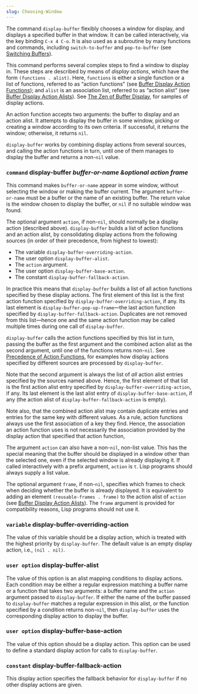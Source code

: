 ```yaml
---
slug: Choosing-Window
---
```


The command `display-buffer` flexibly chooses a window for display, and displays a specified buffer in that window. It can be called interactively, via the key binding `C-x 4 C-o`. It is also used as a subroutine by many functions and commands, including `switch-to-buffer` and `pop-to-buffer` (see [Switching Buffers](/docs/elisp/Switching-Buffers)).

This command performs several complex steps to find a window to display in. These steps are described by means of *display actions*, which have the form `(functions . alist)`. Here, `functions` is either a single function or a list of functions, referred to as “action functions" (see [Buffer Display Action Functions](/docs/elisp/Buffer-Display-Action-Functions)); and `alist` is an association list, referred to as “action alist" (see [Buffer Display Action Alists](/docs/elisp/Buffer-Display-Action-Alists)). See [The Zen of Buffer Display](/docs/elisp/The-Zen-of-Buffer-Display), for samples of display actions.

An action function accepts two arguments: the buffer to display and an action alist. It attempts to display the buffer in some window, picking or creating a window according to its own criteria. If successful, it returns the window; otherwise, it returns `nil`.

`display-buffer` works by combining display actions from several sources, and calling the action functions in turn, until one of them manages to display the buffer and returns a non-`nil` value.

### <span className="tag command">`command`</span> **display-buffer** *buffer-or-name \&optional action frame*

This command makes `buffer-or-name` appear in some window, without selecting the window or making the buffer current. The argument `buffer-or-name` must be a buffer or the name of an existing buffer. The return value is the window chosen to display the buffer, or `nil` if no suitable window was found.

The optional argument `action`, if non-`nil`, should normally be a display action (described above). `display-buffer` builds a list of action functions and an action alist, by consolidating display actions from the following sources (in order of their precedence, from highest to lowest):

*   The variable `display-buffer-overriding-action`.
*   The user option `display-buffer-alist`.
*   The `action` argument.
*   The user option `display-buffer-base-action`.
*   The constant `display-buffer-fallback-action`.

In practice this means that `display-buffer` builds a list of all action functions specified by these display actions. The first element of this list is the first action function specified by `display-buffer-overriding-action`, if any. Its last element is `display-buffer-pop-up-frame`—the last action function specified by `display-buffer-fallback-action`. Duplicates are not removed from this list—hence one and the same action function may be called multiple times during one call of `display-buffer`.

`display-buffer` calls the action functions specified by this list in turn, passing the buffer as the first argument and the combined action alist as the second argument, until one of the functions returns non-`nil`. See [Precedence of Action Functions](/docs/elisp/Precedence-of-Action-Functions), for examples how display actions specified by different sources are processed by `display-buffer`.

Note that the second argument is always the list of *all* action alist entries specified by the sources named above. Hence, the first element of that list is the first action alist entry specified by `display-buffer-overriding-action`, if any. Its last element is the last alist entry of `display-buffer-base-action`, if any (the action alist of `display-buffer-fallback-action` is empty).

Note also, that the combined action alist may contain duplicate entries and entries for the same key with different values. As a rule, action functions always use the first association of a key they find. Hence, the association an action function uses is not necessarily the association provided by the display action that specified that action function,

The argument `action` can also have a non-`nil`, non-list value. This has the special meaning that the buffer should be displayed in a window other than the selected one, even if the selected window is already displaying it. If called interactively with a prefix argument, `action` is `t`. Lisp programs should always supply a list value.

The optional argument `frame`, if non-`nil`, specifies which frames to check when deciding whether the buffer is already displayed. It is equivalent to adding an element `(reusable-frames . frame)`<!-- /@w --> to the action alist of `action` (see [Buffer Display Action Alists](/docs/elisp/Buffer-Display-Action-Alists)). The `frame` argument is provided for compatibility reasons, Lisp programs should not use it.

### <span className="tag variable">`variable`</span> **display-buffer-overriding-action**

The value of this variable should be a display action, which is treated with the highest priority by `display-buffer`. The default value is an empty display action, i.e., `(nil . nil)`<!-- /@w -->.

### <span className="tag useroption">`user option`</span> **display-buffer-alist**

The value of this option is an alist mapping conditions to display actions. Each condition may be either a regular expression matching a buffer name or a function that takes two arguments: a buffer name and the `action` argument passed to `display-buffer`. If either the name of the buffer passed to `display-buffer` matches a regular expression in this alist, or the function specified by a condition returns non-`nil`, then `display-buffer` uses the corresponding display action to display the buffer.

### <span className="tag useroption">`user option`</span> **display-buffer-base-action**

The value of this option should be a display action. This option can be used to define a standard display action for calls to `display-buffer`.

### <span className="tag constant">`constant`</span> **display-buffer-fallback-action**

This display action specifies the fallback behavior for `display-buffer` if no other display actions are given.
